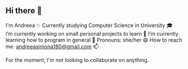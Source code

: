 ## Hi there 👋
I'm Andreea ✨
Currently studying Computer Science in University 🎓 <br>
I’m currently working on small personal projects to learn 🔭
I’m currently learning how to program in general 🌱
Pronouns: she/her 😄
How to reach me: andreeasimona180@gmail.com 📫

For the moment, I'm not looking to collaborate on anything.

<!--
**Grigoras-Andreea/Grigoras-Andreea** is a ✨ _special_ ✨ repository because its `README.md` (this file) appears on your GitHub profile.

Here are some ideas to get you started:

- 🔭 I’m currently working on ...
- 🌱 I’m currently learning ...
- 👯 I’m looking to collaborate on ...
- 🤔 I’m looking for help with ...
- 💬 Ask me about ...
- 📫 How to reach me: ...
- 😄 Pronouns: ...
- ⚡ Fun fact: ...
-->
